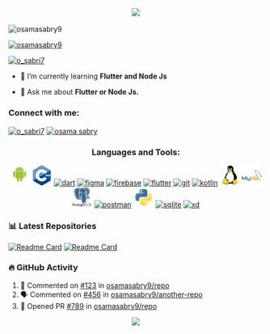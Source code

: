 <p align="center">
  <img src="https://capsule-render.vercel.app/api?type=waving&color=gradient&text=Hi%20👋,%20I%27m%20Osama!&height=100&section=header"/>
</p>

<p align="left"> <img src="https://komarev.com/ghpvc/?username=osamasabry9&label=Profile%20views&color=0e75b6&style=flat" alt="osamasabry9" /> </p>

<p align="left"> <a href="https://github.com/ryo-ma/github-profile-trophy"><img src="https://github-profile-trophy.vercel.app/?username=osamasabry9" alt="osamasabry9" /></a> </p>

<p align="left"> <a href="https://twitter.com/o_sabri7" target="blank"><img src="https://img.shields.io/twitter/follow/o_sabri7?logo=twitter&style=for-the-badge" alt="o_sabri7" /></a> </p>

- 🌱 I’m currently learning **Flutter and Node Js**

- 💬 Ask me about **Flutter or Node Js.**

<h3 align="left">Connect with me:</h3>
<p align="left">
<a href="https://twitter.com/o_sabri7" target="blank"><img align="center" src="https://raw.githubusercontent.com/rahuldkjain/github-profile-readme-generator/master/src/images/icons/Social/twitter.svg" alt="o_sabri7" height="30" width="40" /></a>
<a href="https://linkedin.com/in/osama sabry" target="blank"><img align="center" src="https://raw.githubusercontent.com/rahuldkjain/github-profile-readme-generator/master/src/images/icons/Social/linked-in-alt.svg" alt="osama sabry" height="30" width="40" /></a>
</p>

<h3 align="center">Languages and Tools:</h3>
<p align="center">
  <a href="https://developer.android.com" target="_blank" rel="noreferrer"><img src="https://raw.githubusercontent.com/devicons/devicon/master/icons/android/android-original-wordmark.svg" alt="android" width="40" height="40"/></a>
  <a href="https://www.w3schools.com/cpp/" target="_blank" rel="noreferrer"><img src="https://raw.githubusercontent.com/devicons/devicon/master/icons/cplusplus/cplusplus-original.svg" alt="cplusplus" width="40" height="40"/></a>
  <a href="https://dart.dev" target="_blank" rel="noreferrer"><img src="https://www.vectorlogo.zone/logos/dartlang/dartlang-icon.svg" alt="dart" width="40" height="40"/></a>
  <a href="https://www.figma.com/" target="_blank" rel="noreferrer"><img src="https://www.vectorlogo.zone/logos/figma/figma-icon.svg" alt="figma" width="40" height="40"/></a>
  <a href="https://firebase.google.com/" target="_blank" rel="noreferrer"><img src="https://www.vectorlogo.zone/logos/firebase/firebase-icon.svg" alt="firebase" width="40" height="40"/></a>
  <a href="https://flutter.dev" target="_blank" rel="noreferrer"><img src="https://www.vectorlogo.zone/logos/flutterio/flutterio-icon.svg" alt="flutter" width="40" height="40"/></a>
  <a href="https://git-scm.com/" target="_blank" rel="noreferrer"><img src="https://www.vectorlogo.zone/logos/git-scm/git-scm-icon.svg" alt="git" width="40" height="40"/></a>
  <a href="https://kotlinlang.org" target="_blank" rel="noreferrer"><img src="https://www.vectorlogo.zone/logos/kotlinlang/kotlinlang-icon.svg" alt="kotlin" width="40" height="40"/></a>
  <a href="https://www.linux.org/" target="_blank" rel="noreferrer"><img src="https://raw.githubusercontent.com/devicons/devicon/master/icons/linux/linux-original.svg" alt="linux" width="40" height="40"/></a>
  <a href="https://www.mysql.com/" target="_blank" rel="noreferrer"><img src="https://raw.githubusercontent.com/devicons/devicon/master/icons/mysql/mysql-original-wordmark.svg" alt="mysql" width="40" height="40"/></a>
  <a href="https://www.postgresql.org" target="_blank" rel="noreferrer"><img src="https://raw.githubusercontent.com/devicons/devicon/master/icons/postgresql/postgresql-original-wordmark.svg" alt="postgresql" width="40" height="40"/></a>
  <a href="https://postman.com" target="_blank" rel="noreferrer"><img src="https://www.vectorlogo.zone/logos/getpostman/getpostman-icon.svg" alt="postman" width="40" height="40"/></a>
  <a href="https://www.python.org" target="_blank" rel="noreferrer"><img src="https://raw.githubusercontent.com/devicons/devicon/master/icons/python/python-original.svg" alt="python" width="40" height="40"/></a>
  <a href="https://www.sqlite.org/" target="_blank" rel="noreferrer"><img src="https://www.vectorlogo.zone/logos/sqlite/sqlite-icon.svg" alt="sqlite" width="40" height="40"/></a>
  <a href="https://www.adobe.com/products/xd.html" target="_blank" rel="noreferrer"><img src="https://cdn.worldvectorlogo.com/logos/adobe-xd.svg" alt="xd" width="40" height="40"/></a>
</p>

### 📊 Latest Repositories
[![Readme Card](https://github-readme-stats.vercel.app/api/pin/?username=osamasabry9&repo=repository-name)](https://github.com/osamasabry9/repository-name)
[![Readme Card](https://github-readme-stats.vercel.app/api/pin/?username=osamasabry9&repo=another-repo-name)](https://github.com/osamasabry9/another-repo-name)

### 🔥 GitHub Activity
<!--START_SECTION:activity-->
1. 💬 Commented on [#123](https://github.com/osamasabry9/repo/issues/123) in [osamasabry9/repo](https://github.com/osamasabry9/repo)
2. 🗣 Commented on [#456](https://github.com/osamasabry9/another-repo/issues/456) in [osamasabry9/another-repo](https://github.com/osamasabry9/another-repo)
3. 💪 Opened PR [#789](https://github.com/osamasabry9/repo/pull/789) in [osamasabry9/repo](https://github.com/osamasabry9/repo)
<!--END_SECTION:activity-->



<p align="center">
  <img src="https://capsule-render.vercel.app/api?type=waving&color=gradient&height=100&section=footer"/>
</p>
